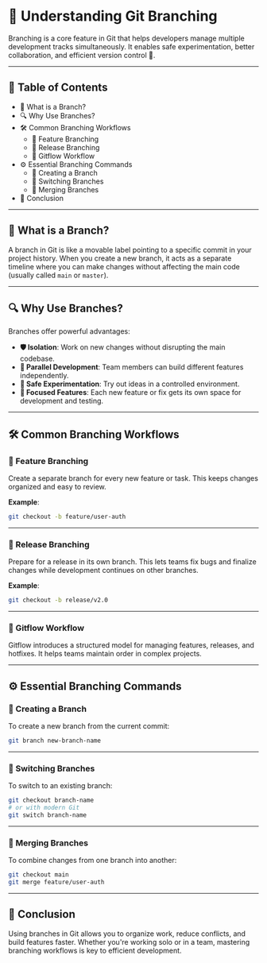 # 🌱 Understanding Git Branching

Branching is a core feature in Git that helps developers manage multiple development tracks simultaneously. It enables safe experimentation, better collaboration, and efficient version control 🚀.

---

## 🌟 Table of Contents

- 🌱 What is a Branch?  
- 🔍 Why Use Branches?  
- 🛠️ Common Branching Workflows  
  - 🌟 Feature Branching  
  - 🚀 Release Branching  
  - 🔄 Gitflow Workflow  
- ⚙️ Essential Branching Commands  
  - 🧪 Creating a Branch  
  - 🔄 Switching Branches  
  - 🔗 Merging Branches  
- 🌟 Conclusion  

---

## 🌱 What is a Branch?

A branch in Git is like a movable label pointing to a specific commit in your project history. When you create a new branch, it acts as a separate timeline where you can make changes without affecting the main code (usually called `main` or `master`).

---

## 🔍 Why Use Branches?

Branches offer powerful advantages:

- **🛡️ Isolation**: Work on new changes without disrupting the main codebase.
- **🤝 Parallel Development**: Team members can build different features independently.
- **🧪 Safe Experimentation**: Try out ideas in a controlled environment.
- **🚀 Focused Features**: Each new feature or fix gets its own space for development and testing.

---

## 🛠️ Common Branching Workflows

### 🌟 Feature Branching

Create a separate branch for every new feature or task. This keeps changes organized and easy to review.

**Example**:  
```bash
git checkout -b feature/user-auth
```

---

### 🚀 Release Branching

Prepare for a release in its own branch. This lets teams fix bugs and finalize changes while development continues on other branches.

**Example**:  
```bash
git checkout -b release/v2.0
```

---

### 🔄 Gitflow Workflow

Gitflow introduces a structured model for managing features, releases, and hotfixes. It helps teams maintain order in complex projects.

---

## ⚙️ Essential Branching Commands

### 🧪 Creating a Branch

To create a new branch from the current commit:

```bash
git branch new-branch-name
```

---

### 🔄 Switching Branches

To switch to an existing branch:

```bash
git checkout branch-name
# or with modern Git
git switch branch-name
```

---

### 🔗 Merging Branches

To combine changes from one branch into another:

```bash
git checkout main
git merge feature/user-auth
```

---

## 🌟 Conclusion

Using branches in Git allows you to organize work, reduce conflicts, and build features faster. Whether you're working solo or in a team, mastering branching workflows is key to efficient development.
